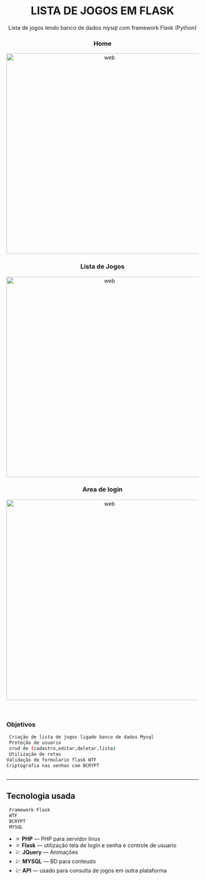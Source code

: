 <h1 align="center">

<br>
LISTA DE JOGOS EM FLASK
</h1>

<p align="center">
Lista de jogos lendo banco de dados mysql com framework Flask (Python)
<p align="center">
  
</p>

<div align="center">



### Home


  <img src="/assets/projetos/2/img/home.png" alt="web" align="center" width="525"><br>

  ### Lista de Jogos

  <img src="/assets/projetos/2/img/lista.png" alt="web" align="center" width="525"><br>

   ### Area de login

  <img src="/assets/projetos/2/img/login.png" alt="web" align="center" width="525"><br>
  
  <br> 

</div>


 ### Objetivos
```sh
 Criação de lista de jogos ligado banco de dados Mysql
 Proteção de usuario
 crud de (cadastro,editar,deletar,lista)
 Utilização de rotas
Validação de formulario flask WTF
Criptografia nas senhas com BCRYPT
 

```


<hr />

## Tecnologia usada

```sh
 Framework Flask
 WTF
 BCRYPT
 MYSQL
```




- ⚛️ **PHP** — PHP para servidor linux
- ⚛️ **Flask** — utilização tela de login e senha e controle de usuario
- 💹 **JQuery** — Animações
- 💹 **MYSQL** — BD para conteudo
- 💹 **API** — usado para consulta de jogos em outra plataforma








